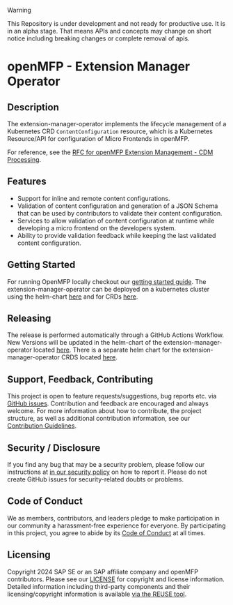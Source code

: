 > [!WARNING]
> This Repository is under development and not ready for productive use. It is in an alpha stage. That means APIs and concepts may change on short notice including breaking changes or complete removal of apis.

# openMFP - Extension Manager Operator

## Description

The extension-manager-operator implements the lifecycle management of a Kubernetes CRD `ContentConfiguration` resource, which is a Kubernetes Resource/API for configuration of Micro Frontends in openMFP.

For reference, see the [RFC for openMFP Extension Management - CDM Processing](https://github.com/openmfp/architecture/blob/main/rfc/002-extension-content-configuration-processing.md).

## Features
- Support for inline and remote content configurations. 
- Validation of content configuration and generation of a JSON Schema that can be used by contributors to validate their content configuration.
- Services to allow validation of content configuration at runtime while developing a micro frontend on the developers system.
- Ability to provide validation feedback while keeping the last validated content configuration.

## Getting Started
For running OpenMFP locally checkout our [getting started guide](https://openmfp.github.io/openmfp.org/docs/getting-started). The extension-manager-operator can be deployed on a kubernetes cluster using the helm-chart [here](https://github.com/openmfp/helm-charts/tree/main/charts/extension-manager-operator) and for CRDs [here](https://github.com/openmfp/helm-charts/tree/main/charts/extension-manager-operator-crds).

## Releasing

The release is performed automatically through a GitHub Actions Workflow. New Versions will be updated in the helm-chart of the extension-manager-operator located [here](https://github.com/openmfp/helm-charts/tree/main/charts/extension-manager-operator). There is a separate helm chart for the extension-manager-operator CRDS located [here](https://github.com/openmfp/helm-charts/tree/main/charts/extension-manager-operator-crds).

## Support, Feedback, Contributing
This project is open to feature requests/suggestions, bug reports etc. via [GitHub issues](https://github.com/openmfp/extension-manager-operator/issues). Contribution and feedback are encouraged and always welcome. For more information about how to contribute, the project structure, as well as additional contribution information, see our [Contribution Guidelines](CONTRIBUTING.md).

## Security / Disclosure
If you find any bug that may be a security problem, please follow our instructions at [in our security policy](https://github.com/openmfp/extension-manager-operator/security/policy) on how to report it. Please do not create GitHub issues for security-related doubts or problems.

## Code of Conduct
We as members, contributors, and leaders pledge to make participation in our community a harassment-free experience for everyone. By participating in this project, you agree to abide by its [Code of Conduct](CODE_OF_CONDUCT.md) at all times.

## Licensing

Copyright 2024 SAP SE or an SAP affiliate company and openMFP contributors. Please see our [LICENSE](LICENSE) for copyright and license information. Detailed information including third-party components and their licensing/copyright information is available [via the REUSE tool](https://api.reuse.software/info/github.com/openmfp/extension-manager-operator).

